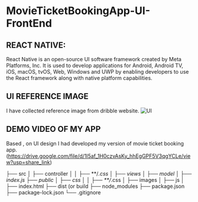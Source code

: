 # MovieTicketBookingApp-UI-FrontEnd

## REACT NATIVE:
React Native is an open-source UI software framework created by Meta Platforms, Inc. It is used to develop applications for Android, Android TV, iOS, macOS, tvOS, Web, Windows and UWP by enabling developers to use the React framework along with native platform capabilities.
## UI REFERENCE IMAGE
I have collected reference image from dribble website. 
![UI](https://cdn.dribbble.com/userupload/4095170/file/original-75d382f823a969b74b4d446aaa810147.png?compress=1&resize=1200x900)
## DEMO VIDEO OF MY APP
Based , on UI design I had developed my version of movie ticket booking app.
(https://drive.google.com/file/d/1l5af_1H0czvAsKy_hhEgGPF5V3qgYCLe/view?usp=share_link)

 ├── src
 │   ├── controller
 │   │   ├── **/*.css
 │   ├── views
 │   ├── model
 │   ├── index.js
 ├── public
 │   ├── css
 │   │   ├── **/*.css
 │   ├── images
 │   ├── js
 │   ├── index.html
 ├── dist (or build
 ├── node_modules
 ├── package.json
 ├── package-lock.json 
 └── .gitignore
